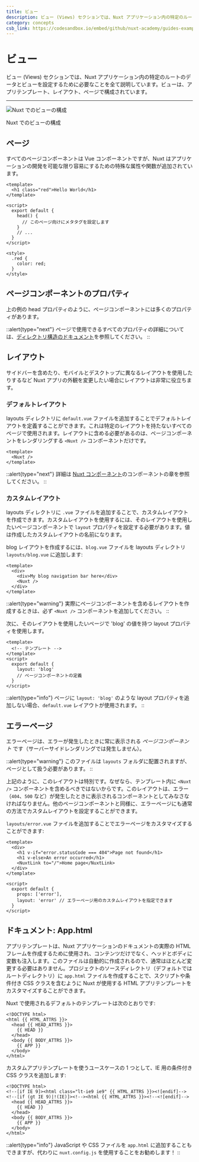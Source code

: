 ```yaml
---
title: ビュー
description: ビュー (Views) セクションでは、Nuxt アプリケーション内の特定のルートのデータとビューを設定するために必要なことを全て説明しています。ビューは、アプリテンプレート、レイアウト、ページで構成されています。
category: concepts
csb_link: https://codesandbox.io/embed/github/nuxt-academy/guides-examples/tree/master/02_concepts/01_views?fontsize=14&hidenavigation=1&theme=dark
---
```

# ビュー

ビュー (Views) セクションでは、Nuxt アプリケーション内の特定のルートのデータとビューを設定するために必要なことを全て説明しています。ビューは、アプリテンプレート、レイアウト、ページで構成されています。

---

![Nuxt でのビューの構成](/img/docs/views.png)

Nuxt でのビューの構成

## ページ

すべてのページコンポーネントは Vue コンポーネントですが、Nuxt はアプリケーションの開発を可能な限り容易にするための特殊な属性や関数が追加されています。

```html{}[pages/index.vue]
<template>
  <h1 class="red">Hello World</h1>
</template>

<script>
  export default {
    head() {
      // このページ向けにメタタグを設定します
    }
    // ...
  }
</script>

<style>
  .red {
    color: red;
  }
</style>
```

## ページコンポーネントのプロパティ

上の例の head プロパティのように、ページコンポーネントには多くのプロパティがあります。

::alert{type="next"}
ページで使用できるすべてのプロパティの詳細については、[ディレクトリ構造のドキュメント](/docs/directory-structure/nuxt)を参照してください。
::

## レイアウト

サイドバーを含めたり、モバイルとデスクトップに異なるレイアウトを使用したりするなど Nuxt アプリの外観を変更したい場合にレイアウトは非常に役立ちます。

### デフォルトレイアウト

layouts ディレクトリに `default.vue` ファイルを追加することでデフォルトレイアウトを定義することができます。これは特定のレイアウトを持たないすべてのページで使用されます。レイアウトに含める必要があるのは、ページコンポーネントをレンダリングする `<Nuxt />` コンポーネントだけです。

```html{}[layouts/default.vue]
<template>
  <Nuxt />
</template>
```

::alert{type="next"}
詳細は [Nuxt コンポーネント](/docs/features/nuxt-components)のコンポーネントの章を参照してください。
::

### カスタムレイアウト

layouts ディレクトリに `.vue` ファイルを追加することで、カスタムレイアウトを作成できます。カスタムレイアウトを使用するには、そのレイアウトを使用したいページコンポーネントで `layout` プロパティを設定する必要があります。値は作成したカスタムレイアウトの名前になります。

blog レイアウトを作成するには、`blog.vue` ファイルを layouts ディレクトリ `layouts/blog.vue` に追加します:

```html{}[layouts/blog.vue]
<template>
  <div>
    <div>My blog navigation bar here</div>
    <Nuxt />
  </div>
</template>
```

::alert{type="warning"}
実際にページコンポーネントを含めるレイアウトを作成するときは、必ず `<Nuxt />` コンポーネントを追加してください。
::

次に、そのレイアウトを使用したいページで 'blog' の値を持つ layout プロパティを使用します。

```html{}[pages/posts.vue]
<template>
  <!-- テンプレート -->
</template>
<script>
  export default {
    layout: 'blog'
    // ページコンポーネントの定義
  }
</script>
```

::alert{type="info"}
ページに `layout: 'blog'` のような layout プロパティを追加しない場合、`default.vue` レイアウトが使用されます。
::

## エラーページ

エラーページは、エラーが発生したときに常に表示される *ページコンポーネント* です（サーバーサイドレンダリングでは発生しません）。

::alert{type="warning"}
このファイルは `layouts` フォルダに配置されますが、ページとして扱う必要があります。
::

上記のように、このレイアウトは特別です。なぜなら、テンプレート内に `<Nuxt />` コンポーネントを含めるべきではないからです。このレイアウトは、エラー（`404`、`500` など）が発生したときに表示されるコンポーネントとしてみなさなければなりません。他のページコンポーネントと同様に、エラーページにも通常の方法でカスタムレイアウトを設定することができます。

`layouts/error.vue` ファイルを追加することでエラーページをカスタマイズすることができます:

```html{}[layouts/error.vue]
<template>
  <div>
    <h1 v-if="error.statusCode === 404">Page not found</h1>
    <h1 v-else>An error occurred</h1>
    <NuxtLink to="/">Home page</NuxtLink>
  </div>
</template>

<script>
  export default {
    props: ['error'],
    layout: 'error' // エラーページ用のカスタムレイアウトを指定できます
  }
</script>
```

## ドキュメント: App.html

アプリテンプレートは、Nuxt アプリケーションのドキュメントの実際の HTML フレームを作成するために使用され、コンテンツだけでなく、ヘッドとボディに変数も注入します。このファイルは自動的に作成されるので、通常はほとんど変更する必要はありません。プロジェクトのソースディレクトリ（デフォルトではルートディレクトリ）に `app.html` ファイルを作成することで、スクリプトや条件付き CSS クラスを含むように Nuxt が使用する HTML アプリテンプレートをカスタマイズすることができます。

Nuxt で使用されるデフォルトのテンプレートは次のとおりです:

```html{}[app.html]
<!DOCTYPE html>
<html {{ HTML_ATTRS }}>
  <head {{ HEAD_ATTRS }}>
    {{ HEAD }}
  </head>
  <body {{ BODY_ATTRS }}>
    {{ APP }}
  </body>
</html>
```

カスタムアプリテンプレートを使うユースケースの 1 つとして、IE 用の条件付き CSS クラスを追加します:

```html{}[app.html]
<!DOCTYPE html>
<!--[if IE 9]><html class="lt-ie9 ie9" {{ HTML_ATTRS }}><![endif]-->
<!--[if (gt IE 9)|!(IE)]><!--><html {{ HTML_ATTRS }}><!--<![endif]-->
  <head {{ HEAD_ATTRS }}>
    {{ HEAD }}
  </head>
  <body {{ BODY_ATTRS }}>
    {{ APP }}
  </body>
</html>
```

::alert{type="info"}
JavaScript や CSS ファイルを `app.html` に追加することもできますが、代わりに `nuxt.config.js` を使用することをお勧めします！
::
